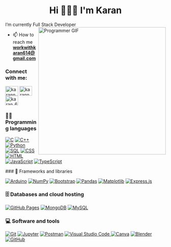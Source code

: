 <h1 align="center">Hi 🙋🏻‍♂️ I'm Karan </h1>
I’m currently Full Stack Developer
<img align="right"width="400" src="https://cdn.dribbble.com/users/1162077/screenshots/3848914/programmer.gif" alt="Programmer GIF">

- 📫 How to reach me **workwithkaran614@gmail.com**

<h3 align="left">Connect with me:</h3>
<p align="left">
<a href="https://twitter.com/karannnnn614" target="blank"><img align="center" src="https://raw.githubusercontent.com/rahuldkjain/github-profile-readme-generator/master/src/images/icons/Social/twitter.svg" alt="karannnnn614" height="30" width="40" /></a>
<a href="https://linkedin.com/in/karannnnn614" target="blank"><img align="center" src="https://raw.githubusercontent.com/rahuldkjain/github-profile-readme-generator/master/src/images/icons/Social/linked-in-alt.svg" alt="karannnnn614" height="30" width="40" /></a>
<a href="https://instagram.com/karan_614_" target="blank"><img align="center" src="https://raw.githubusercontent.com/rahuldkjain/github-profile-readme-generator/master/src/images/icons/Social/instagram.svg" alt="karan_614_" height="30" width="40" /></a>
</p>


### 👨‍💻 Programming languages

<p>
    <a href="#"><img alt="C" src="https://custom-icon-badges.herokuapp.com/badge/C-03599C.svg?logo=c-in-hexagon&logoColor=white"></a>
    <a href="#"><img alt="C++" src="https://custom-icon-badges.herokuapp.com/badge/C++-9C033A.svg?logo=cpp2&logoColor=white"></a>
    <a href="#"><img alt="Python" src="https://img.shields.io/badge/Python-14354C.svg?logo=python&logoColor=white"></a>
    <a href="#"><img alt="SQL" src="https://custom-icon-badges.herokuapp.com/badge/SQL-025E8C.svg?logo=database&logoColor=white"></a>
    <a href="#"><img alt="CSS" src="https://img.shields.io/badge/CSS-1572B6.svg?logo=css3&logoColor=white"></a>
    <a href="#"><img alt="HTML" src="https://img.shields.io/badge/HTML-E34F26.svg?logo=html5&logoColor=white"></a>
    <a href="#"><img alt="JavaScript" src="https://img.shields.io/badge/JavaScript-F7DF1E.svg?logo=javascript&logoColor=black"></a>
    <a href="#"><img alt="TypeScript" src="https://img.shields.io/badge/TypeScript-3178C6.svg?logo=typescript&logoColor=white"></a>
</p>
### 🧰 Frameworks and libraries

<p>
    <a href="#"><img alt="Arduino" src="https://img.shields.io/badge/-Arduino-00979D?logo=Arduino&logoColor=white"></a>
    <a href="#"><img alt="NumPy" src="https://img.shields.io/badge/Numpy-013243.svg?logo=numpy&logoColor=white"></a>
    <a href="#"><img alt="Bootstrap" src="https://img.shields.io/badge/Bootstrap-7952B3.svg?logo=bootstrap&logoColor=white"></a>
    <a href="#"><img alt="Pandas" src="https://img.shields.io/badge/Pandas-150458.svg?logo=pandas&logoColor=white"></a>
    <a href="#"><img alt="Matplotlib" src="https://img.shields.io/badge/Matplotlib-3776AB.svg?logo=matplotlib&logoColor=white"></a>
    <a href="#"><img alt="Express.js" src="https://img.shields.io/badge/Express.js-000000.svg?logo=express&logoColor=white"></a>

    
</p>

### 🗄️ Databases and cloud hosting

<p>
    <a href="#"><img alt="GitHub Pages" src="https://img.shields.io/badge/GitHub%20Pages-327FC7.svg?logo=github&logoColor=white"></a>
    <a href="#"><img alt="MongoDB" src="https://img.shields.io/badge/MongoDB-47A248.svg?logo=mongodb&logoColor=white"></a>
    <a href="#"><img alt="MySQL" src="https://img.shields.io/badge/MySQL-00f.svg?logo=mysql&logoColor=white"></a>
</p>

### 💻 Software and tools

<p>
    <a href="#"><img alt="Git" src="https://img.shields.io/badge/Git-99FF00.svg?logo=git&logoColor=white"></a>
    <a href="#"><img alt="Jupyter" src="https://img.shields.io/badge/Jupyter-F37626.svg?logo=Jupyter&logoColor=white"></a>
    <a href="#"><img alt="Postman" src="https://img.shields.io/badge/Postman-FF6C37?logo=postman&logoColor=white"></a>
    <a href="#"><img alt="Visual Studio Code" src="https://img.shields.io/badge/Visual%20Studio%20Code-0078d7.svg?logo=visual-studio-code&logoColor=white">
    <a href="#"><img alt="Canva" src="https://img.shields.io/badge/Canva-00C4CC.svg?logo=canva&logoColor=white"></a>
    <a href="#"><img alt="Blender" src="https://img.shields.io/badge/Blender-F5792A.svg?logo=blender&logoColor=white"></a>
    <a href="#"><img alt="GitHub" src="https://img.shields.io/badge/GitHub-181717.svg?logo=github&logoColor=white"></a>
</p>
